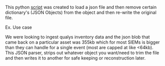 This python [script](/jsonParser/json_parser.py) was created to load a json file and then remove certain dictionary's (JSON Objects) from the object and then re-write the original file. 


Ex. Use case

We were looking to ingest qualys inventory data and the json blob that came back on a particular asset was 355kb which for most SIEMs is bigger than they can handle for a single event (most are capped at like <64kb). This JSON parser, strips out whatever object you want/need to trim the file and then writes it to another for safe keeping or reconstruction later. 
